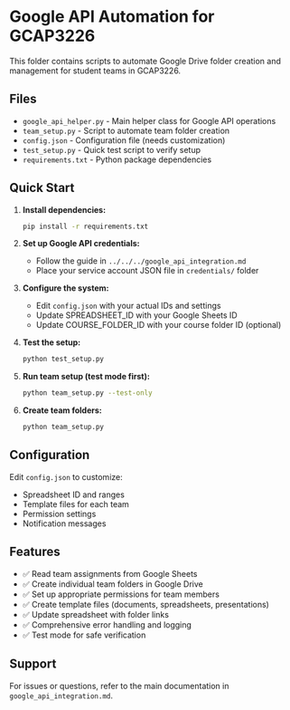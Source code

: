 # Google API Automation for GCAP3226

This folder contains scripts to automate Google Drive folder creation and management for student teams in GCAP3226.

## Files

- `google_api_helper.py` - Main helper class for Google API operations
- `team_setup.py` - Script to automate team folder creation
- `config.json` - Configuration file (needs customization)
- `test_setup.py` - Quick test script to verify setup
- `requirements.txt` - Python package dependencies

## Quick Start

1. **Install dependencies:**
   ```bash
   pip install -r requirements.txt
   ```

2. **Set up Google API credentials:**
   - Follow the guide in `../../../google_api_integration.md`
   - Place your service account JSON file in `credentials/` folder

3. **Configure the system:**
   - Edit `config.json` with your actual IDs and settings
   - Update SPREADSHEET_ID with your Google Sheets ID
   - Update COURSE_FOLDER_ID with your course folder ID (optional)

4. **Test the setup:**
   ```bash
   python test_setup.py
   ```

5. **Run team setup (test mode first):**
   ```bash
   python team_setup.py --test-only
   ```

6. **Create team folders:**
   ```bash
   python team_setup.py
   ```

## Configuration

Edit `config.json` to customize:
- Spreadsheet ID and ranges
- Template files for each team
- Permission settings
- Notification messages

## Features

- ✅ Read team assignments from Google Sheets
- ✅ Create individual team folders in Google Drive
- ✅ Set up appropriate permissions for team members
- ✅ Create template files (documents, spreadsheets, presentations)
- ✅ Update spreadsheet with folder links
- ✅ Comprehensive error handling and logging
- ✅ Test mode for safe verification

## Support

For issues or questions, refer to the main documentation in `google_api_integration.md`.